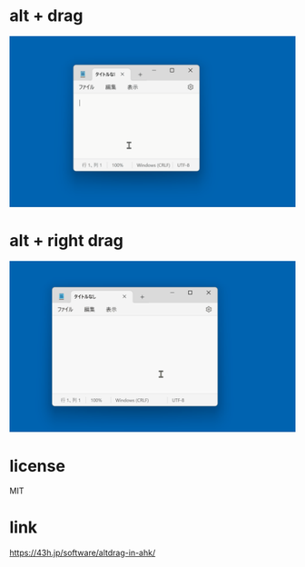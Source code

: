 
# alt + drag

![move](move.gif)

# alt + right drag

![resize](resize.gif)

# license

MIT

# link

https://43h.jp/software/altdrag-in-ahk/


